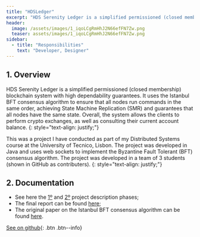 ```yaml
---
title: "HDSLedger"
excerpt: "HDS Serenity Ledger is a simplified permissioned (closed membership) blockchain system with high dependability guarantees."
header:
  image: /assets/images/1_iqoLCgRmHhJ2N66efFN7Zw.png
  teaser: assets/images/1_iqoLCgRmHhJ2N66efFN7Zw.png
sidebar:
  - title: "Responsibilities"
    text: "Developer, Designer"
---
```


## 1. Overview
HDS Serenity Ledger is a simplified permissioned (closed membership) blockchain system with high dependability guarantees. It uses the Istanbul BFT consensus algorithm to ensure that all nodes run commands in the same order, achieving State Machine Replication (SMR) and guarantees that all nodes have the same state. Overall, the system allows the clients to perform crypto exchanges, as well as consulting their current account balance.
{: style="text-align: justify;"}

This was a project I have conducted as part of my Distributed Systems course at the University of Tecnico, Lisbon. The project was developed in Java and uses web sockets to implement the Byzantine Fault Tolerant (BFT) consensus algorithm. The project was developed in a team of 3 students (shown in GitHub as contributers).
{: style="text-align: justify;"}

## 2. Documentation
- See here the [1º](https://github.com/MiguelRocha2001/SEC-HDSLedger-G04/blob/main/docs/SEC-2324%20project%20-%20stage%201.pdf) and [2º](https://github.com/MiguelRocha2001/SEC-HDSLedger-G04/blob/main/docs/SEC-2324%20project%20-%20stage%202.pdf) project description phases;
- The final report can be found [here](https://github.com/MiguelRocha2001/SEC-HDSLedger-G04/blob/main/docs/Report.pdf);
- The original paper on the Istanbul BFT consensus algorithm can be found [here](https://arxiv.org/abs/2002.03613).


[See on github](https://github.com/MiguelRocha2001/SEC-HDSLedger-G04){: .btn .btn--info}